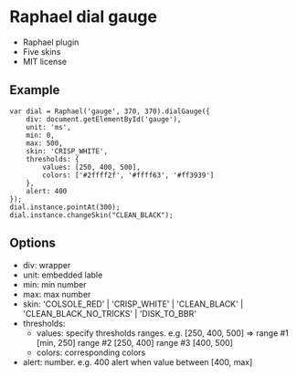 # Raphael dial gauge
- Raphael plugin
- Five skins
- MIT license

Example
-------

```
var dial = Raphael('gauge', 370, 370).dialGauge({
	div: document.getElementById('gauge'),
	unit: 'ms',
	min: 0,
	max: 500,
	skin: 'CRISP_WHITE',
	thresholds: {
		values: [250, 400, 500],
		colors: ['#2ffff2f', '#ffff63', '#ff3939']
	},
	alert: 400
});
dial.instance.pointAt(300);
dial.instance.changeSkin("CLEAN_BLACK");
```

Options
-------

* div: wrapper
* unit: embedded lable
* min: min number
* max: max number
* skin: 'COLSOLE_RED' | 'CRISP_WHITE' | 'CLEAN_BLACK' | 'CLEAN_BLACK_NO_TRICKS' | 'DISK_TO_BBR'
* thresholds: 
	* values: specify thresholds ranges. e.g. [250, 400, 500] => range #1 [min, 250] range #2 [250, 400] range #3 [400, 500]
	* colors: corresponding colors
* alert: number. e.g. 400   alert when value between [400, max]


